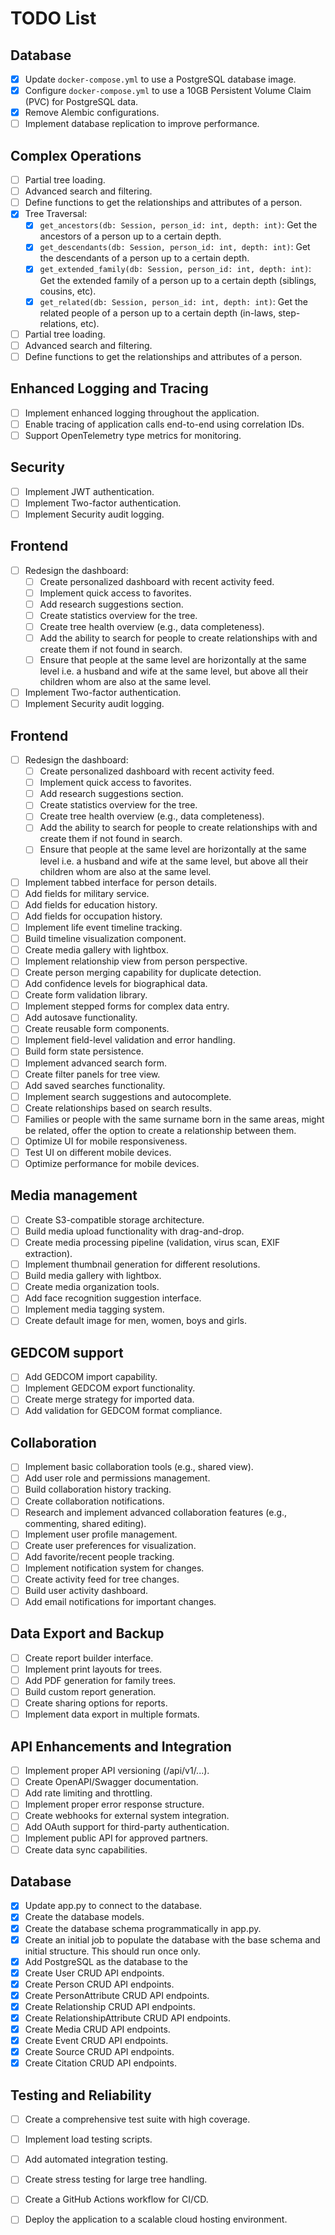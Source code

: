# TODO List

## Database
- [x] Update `docker-compose.yml` to use a PostgreSQL database image.
- [x] Configure `docker-compose.yml` to use a 10GB Persistent Volume Claim (PVC) for PostgreSQL data.
- [x] Remove Alembic configurations.
- [ ] Implement database replication to improve performance.

## Complex Operations
- [ ] Partial tree loading.
- [ ] Advanced search and filtering.
- [ ] Define functions to get the relationships and attributes of a person.
- [x] Tree Traversal:
    -   [x] `get_ancestors(db: Session, person_id: int, depth: int)`: Get the ancestors of a person up to a certain depth.
    -   [x] `get_descendants(db: Session, person_id: int, depth: int)`: Get the descendants of a person up to a certain depth.
    -   [x] `get_extended_family(db: Session, person_id: int, depth: int)`: Get the extended family of a person up to a certain depth (siblings, cousins, etc).
    -   [x] `get_related(db: Session, person_id: int, depth: int)`: Get the related people of a person up to a certain depth (in-laws, step-relations, etc).
- [ ] Partial tree loading.
- [ ] Advanced search and filtering.
- [ ] Define functions to get the relationships and attributes of a person.

## Enhanced Logging and Tracing
- [ ] Implement enhanced logging throughout the application.
- [ ] Enable tracing of application calls end-to-end using correlation IDs. 
- [ ] Support OpenTelemetry type metrics for monitoring.

## Security
- [ ] Implement JWT authentication.
- [ ] Implement Two-factor authentication.
- [ ] Implement Security audit logging.

## Frontend
- [ ] Redesign the dashboard:
    -   [ ] Create personalized dashboard with recent activity feed. <!-- Partially done: basic structure in place, but not the dynamic parts -->
    -   [ ] Implement quick access to favorites. <!-- Partially done: basic structure in place, but not the dynamic parts -->
    -   [ ] Add research suggestions section. <!-- Partially done: basic structure in place, but not the dynamic parts -->
    -   [ ] Create statistics overview for the tree. <!-- Partially done: basic structure in place, but not the dynamic parts -->
    -   [ ] Create tree health overview (e.g., data completeness). <!-- Partially done: basic structure in place, but not the dynamic parts -->
    -   [ ] Add the ability to search for people to create relationships with and create them if not found in search. <!-- Partially done: search bar in place, but not the dynamic parts -->
    -   [ ] Ensure that people at the same level are horizontally at the same level i.e. a husband and wife at the same level, but above all their children whom are also at the same level. <!-- Partially done: structure in place, but not the dynamic parts -->
- [ ] Implement Two-factor authentication.
- [ ] Implement Security audit logging.

## Frontend
- [ ] Redesign the dashboard:
    -   [ ] Create personalized dashboard with recent activity feed. <!-- Partially done: basic structure in place, but not the dynamic parts -->
    -   [ ] Implement quick access to favorites. <!-- Partially done: basic structure in place, but not the dynamic parts -->
    -   [ ] Add research suggestions section. <!-- Partially done: basic structure in place, but not the dynamic parts -->
    -   [ ] Create statistics overview for the tree. <!-- Partially done: basic structure in place, but not the dynamic parts -->
    -   [ ] Create tree health overview (e.g., data completeness). <!-- Partially done: basic structure in place, but not the dynamic parts -->
    -   [ ] Add the ability to search for people to create relationships with and create them if not found in search. <!-- Partially done: search bar in place, but not the dynamic parts -->
    -   [ ] Ensure that people at the same level are horizontally at the same level i.e. a husband and wife at the same level, but above all their children whom are also at the same level. <!-- Partially done: structure in place, but not the dynamic parts -->
- [ ] Implement tabbed interface for person details.
- [ ] Add fields for military service.
- [ ] Add fields for education history.
- [ ] Add fields for occupation history.
- [ ] Implement life event timeline tracking.
- [ ] Build timeline visualization component.
- [ ] Create media gallery with lightbox.
- [ ] Implement relationship view from person perspective.
- [ ] Create person merging capability for duplicate detection.
- [ ] Add confidence levels for biographical data.
- [ ] Create form validation library.
- [ ] Implement stepped forms for complex data entry.
- [ ] Add autosave functionality.
- [ ] Create reusable form components.
- [ ] Implement field-level validation and error handling.
- [ ] Build form state persistence.
- [ ] Implement advanced search form.
- [ ] Create filter panels for tree view.
- [ ] Add saved searches functionality.
- [ ] Implement search suggestions and autocomplete.
- [ ] Create relationships based on search results.
- [ ] Families or people with the same surname born in the same areas, might be related, offer the option to create a relationship between them.
- [ ] Optimize UI for mobile responsiveness.
- [ ] Test UI on different mobile devices.
- [ ] Optimize performance for mobile devices.

## Media management
- [ ] Create S3-compatible storage architecture.
- [ ] Build media upload functionality with drag-and-drop.
- [ ] Create media processing pipeline (validation, virus scan, EXIF extraction).
- [ ] Implement thumbnail generation for different resolutions.
- [ ] Build media gallery with lightbox.
- [ ] Create media organization tools.
- [ ] Add face recognition suggestion interface.
- [ ] Implement media tagging system.
- [ ] Create default image for men, women, boys and girls.

## GEDCOM support
- [ ] Add GEDCOM import capability.
- [ ] Implement GEDCOM export functionality.
- [ ] Create merge strategy for imported data.
- [ ] Add validation for GEDCOM format compliance.

## Collaboration
- [ ] Implement basic collaboration tools (e.g., shared view).
- [ ] Add user role and permissions management.
- [ ] Build collaboration history tracking.
- [ ] Create collaboration notifications.
- [ ] Research and implement advanced collaboration features (e.g., commenting, shared editing).
- [ ] Implement user profile management.
- [ ] Create user preferences for visualization.
- [ ] Add favorite/recent people tracking.
- [ ] Implement notification system for changes.
- [ ] Create activity feed for tree changes.
- [ ] Build user activity dashboard.
- [ ] Add email notifications for important changes.

## Data Export and Backup
- [ ] Create report builder interface.
- [ ] Implement print layouts for trees.
- [ ] Add PDF generation for family trees.
- [ ] Build custom report generation.
- [ ] Create sharing options for reports.
- [ ] Implement data export in multiple formats.

## API Enhancements and Integration
- [ ] Implement proper API versioning (/api/v1/...).
- [ ] Create OpenAPI/Swagger documentation.
- [ ] Add rate limiting and throttling.
- [ ] Implement proper error response structure.
- [ ] Create webhooks for external system integration.
- [ ] Add OAuth support for third-party authentication.
- [ ] Implement public API for approved partners.
- [ ] Create data sync capabilities.

## Database
- [x] Update app.py to connect to the database.
- [x] Create the database models.
- [x] Create the database schema programmatically in app.py.
- [x] Create an initial job to populate the database with the base schema and initial structure. This should run once only.
- [x] Add PostgreSQL as the database to the  
- [x] Create User CRUD API endpoints.
- [x] Create Person CRUD API endpoints.
- [x] Create PersonAttribute CRUD API endpoints.
- [x] Create Relationship CRUD API endpoints.
- [x] Create RelationshipAttribute CRUD API endpoints.
- [x] Create Media CRUD API endpoints.
- [x] Create Event CRUD API endpoints.
- [x] Create Source CRUD API endpoints.
- [x] Create Citation CRUD API endpoints.
## Testing and Reliability
- [ ] Create a comprehensive test suite with high coverage.
- [ ] Implement load testing scripts.
- [ ] Add automated integration testing.
- [ ] Create stress testing for large tree handling.

- [ ] Create a GitHub Actions workflow for CI/CD.
- [ ] Deploy the application to a scalable cloud hosting environment.

